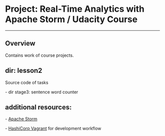 # Project: Real-Time Analytics with Apache Storm / Udacity Course
---

## Overview
Contains work of course projects.

## dir: lesson2
Source code of tasks

\- dir stage3: sentence word counter

## additional resources:
\- <a href = 'https://storm.apache.org/'>Apache Storm</a>

\- <a href = 'https://www.vagrantup.com/'>HashiCorp Vagrant</a> for development workflow